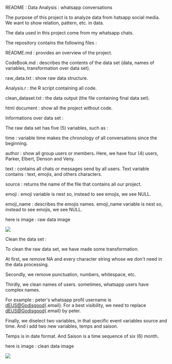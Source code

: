 README : Data Analysis : whatsapp conversations

The purpose of this project is to analyze data from hatsapp social media. We want to show relation, pattern, etc. in data.

The data used in this project come from my whatsapp chats.

The repository contains the following files :

README.md : provides an overview of the project.

CodeBook.md : describes the contents of the data set (data, names of variables, transformation over data set).

raw_data.txt : show raw data structure.

Analysis.r : the R script containing all code.

clean_dataset.txt : the data output (the file containing final data set).

html document : show all the project without code.

Informations over data set :

The raw data set has five (5) variables, such as :

time : variable time makes the chronology of all conversations since the beginning.

author : show all group users or members. Here, we have four (4) users, Parker, Elbert, Denson and Veny.

text : contains all chats or messages send by all users. Text variable contains : text, emojis, and others characters.

source : returns the name of the file that contains all our project.

emoji : emoji variable is nest so, instead to see emojis, we see NULL.

emoji_name : describes the emojis names. emoji_name variable is nest so, instead to see emojis, we see NULL.

here is image : raw data image

![](Capture%20d’écran%202024-07-15%20235100.png)

Clean the data set :

To clean the raw data set, we have made some transformation.

At first, we remove NA and every character string whose we don't need in the data processing.

Secondly, we remove punctuation, numbers, whitespace, etc.

Thirdly, we clean names of users. sometimes, whatsapp users have complex names.

For example : peter's whatsapp profil username is [dEUS\@Godisgood](mailto:dEUS@Godisgood){.email}. For a best visibility, we need to replace [dEUS\@Godisgood](mailto:dEUS@Godisgood){.email} by peter.

Finally, we diselect two variables, in that specific event variables source and time. And i add two new variables, temps and saison.

Temps is in date format. And Saison is a time sequence of six (6) month.

here is image : clean data image

![](Capture%20d’écran%202024-07-16%20002430.png)
